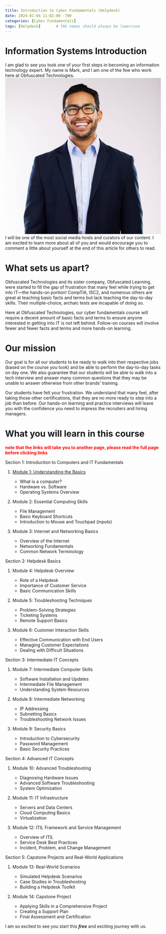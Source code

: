 ```yaml
---
title: Introduction to Cyber Fundamentals (Helpdesk)
date: 2024-01-04 11:02:00 -700
categories: [Cyber Fundamentals]
tags: [Helpdesk]       # TAG names should always be lowercase
---
```


# Information Systems Introduction

I am glad to see you took one of your first steps in becoming an information technology expert. My name is Mark, and I am one of the few who work here at Obfuscated Technologies. 
![mark picture](/Images/istockphoto-1355110818-612x612.jpg)
I will be one of the most social media hosts and curators of our content. I am excited to learn more about all of you and would encourage you to comment a little about yourself at the end of this article for others to read.

# What sets us apart? 

Obfuscated Technologies and its sister company, Obfuscated Learning, were started to fill the gap of frustration that many feel while trying to get into IT—the hands-on portion! CompTIA, ISC2, and numerous others are great at teaching basic facts and terms but lack teaching the day-to-day skills. Their multiple-choice, archaic tests are incapable of doing so.

Here at Obfuscated Technologies, our cyber fundamentals course will require a decent amount of basic facts and terms to ensure anyone interested in getting into IT is not left behind. Follow-on courses will involve fewer and fewer facts and terms and more hands-on learning.

# Our mission

Our goal is for all our students to be ready to walk into their respective jobs (based on the course you took) and be able to perform the day-to-day tasks on day one. We also guarantee that our students will be able to walk into a tech interview and answer many common questions that they may be unable to answer otherwise from other brands' training.

Our students have felt your frustration. We understand that many feel, after taking those other certifications, that they are no more ready to step into a job than before. Our hands-on learning and practice interviews will leave you with the confidence you need to impress the recruiters and hiring managers.

# What you will learn in this course

<span style="color:red">**note that the links will take you to another page, please read the full page before clicking links**</span>

Section 1: Introduction to Computers and IT Fundamentals
1. [Module 1: Understanding the Basics](2024-01-05-Module1the%20Basics.md)
   - What is a computer?
   - Hardware vs. Software
   - Operating Systems Overview

2. Module 2: Essential Computing Skills
   - File Management
   - Basic Keyboard Shortcuts
   - Introduction to Mouse and Touchpad (inputs)

3. Module 3: Internet and Networking Basics
   - Overview of the Internet
   - Networking Fundamentals
   - Common Network Terminology

Section 2: Helpdesk Basics
1. Module 4: Helpdesk Overview
   - Role of a Helpdesk
   - Importance of Customer Service
   - Basic Communication Skills

2. Module 5: Troubleshooting Techniques
   - Problem-Solving Strategies
   - Ticketing Systems
   - Remote Support Basics

3. Module 6: Customer Interaction Skills
   - Effective Communication with End Users
   - Managing Customer Expectations
   - Dealing with Difficult Situations

Section 3: Intermediate IT Concepts
1. Module 7: Intermediate Computer Skills
   - Software Installation and Updates
   - Intermediate File Management
   - Understanding System Resources

2. Module 8: Intermediate Networking
   - IP Addressing
   - Subnetting Basics
   - Troubleshooting Network Issues

3. Module 9: Security Basics
   - Introduction to Cybersecurity
   - Password Management
   - Basic Security Practices

Section 4: Advanced IT Concepts
1. Module 10: Advanced Troubleshooting
   - Diagnosing Hardware Issues
   - Advanced Software Troubleshooting
   - System Optimization

2. Module 11: IT Infrastructure
   - Servers and Data Centers
   - Cloud Computing Basics
   - Virtualization

3. Module 12: ITIL Framework and Service Management
   - Overview of ITIL
   - Service Desk Best Practices
   - Incident, Problem, and Change Management

Section 5: Capstone Projects and Real-World Applications
1. Module 13: Real-World Scenarios
   - Simulated Helpdesk Scenarios
   - Case Studies in Troubleshooting
   - Building a Helpdesk Toolkit

2. Module 14: Capstone Project
   - Applying Skills in a Comprehensive Project
   - Creating a Support Plan
   - Final Assessment and Certification

I am so excited to see you start this ***free*** and exciting journey with us. 
<!--- 
To publish your content please use the following commands:
git add .
git status
git commit -m "feat(post): NOTES"
git push

As shown to link to one file from another use: 
[Module 1: Understanding the Basics](.) after that . file options will appear
--->